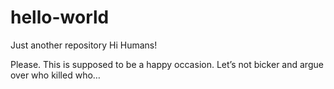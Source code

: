 # hello-world
Just another repository
Hi Humans!

Please. This is supposed to be a happy occasion. Let’s not bicker and argue over who killed who…
